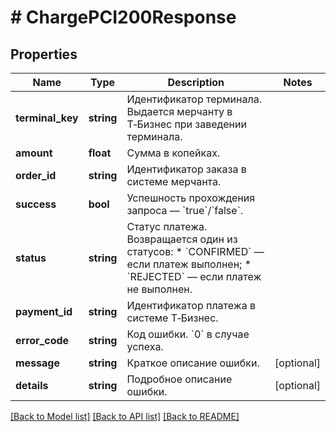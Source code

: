 # # ChargePCI200Response

## Properties

Name | Type | Description | Notes
------------ | ------------- | ------------- | -------------
**terminal_key** | **string** | Идентификатор терминала. Выдается мерчанту в Т‑Бизнес  при заведении терминала. |
**amount** | **float** | Сумма в копейках. |
**order_id** | **string** | Идентификатор заказа в системе мерчанта. |
**success** | **bool** | Успешность прохождения запроса — &#x60;true&#x60;/&#x60;false&#x60;. |
**status** | **string** | Статус платежа. Возвращается один из статусов: * &#x60;CONFIRMED&#x60; — если платеж выполнен; * &#x60;REJECTED&#x60; — если платеж не выполнен. |
**payment_id** | **string** | Идентификатор платежа в системе Т‑Бизнес. |
**error_code** | **string** | Код ошибки. &#x60;0&#x60; в случае успеха. |
**message** | **string** | Краткое описание ошибки. | [optional]
**details** | **string** | Подробное описание ошибки. | [optional]

[[Back to Model list]](../../README.md#models) [[Back to API list]](../../README.md#endpoints) [[Back to README]](../../README.md)
